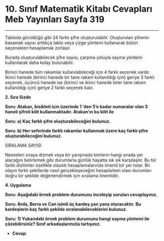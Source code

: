 # 10. Sınıf Matematik Kitabı Cevapları Meb Yayınları Sayfa 319

---

Tabloda görüldüğü gibi 24 farklı şifre oluşturulabilir. Oluşturulan şifrenin basamak sayısı arttıkça tablo veya çizge yöntemi kullanarak bütün seçenekleri hesaplamak zorlaşır.

 Burada oluşturulabilecek şifre sayısı, çarpma yoluyla sayma yöntemi kullanılarak daha kolay bulunabilir.

 Birinci hanede tüm rakamlar kullanılabileceği için 4 farklı seçenek vardır. İkinci hanede (birinci hanede bir tane rakam kullanıldığı için) geriye 3 farklı seçenek, üçüncü hanede ise (birinci ve ikinci hanede birer tane rakam kullanıldığı için) geriye 2 farklı seçenek kalır.

**2. Sıra Sizde**

**Soru: Atakan, bisikleti için üzerinde 1 ‘den 5’e kadar numaralar olan 3 haneli şifreli kilit kullanmaktadır. Atakan’ın bu kilit ile**

**Soru: a) Kaç farklı şifre oluşturabileceğini bulunuz.**

**Soru: b) Her seferinde farklı rakamlar kullanmak üzere kaç farklı şifre oluşturabileceğini bulunuz.**

SIRALAMA SAYISI

 Nesneleri sıraya dizmek veya bir yarışmada kimlerin hangi sırada yer alacağını belirlemek gibi durumlarla günlük hayatta sık sık karşılaşılır. Bu tür farklı dizilimler özellikle olasılık hesaplamalarında önemli bir yer tutar. Bir olayın farklı şekillerde nasıl gerçekleşeceğini hesaplarken olası durumları doğru bir şekilde değerlendirmek için sıralama önemlidir.

**4. Uygulama**

**Soru: Aşağıdaki örnek problem durumunu inceleyip soruları cevaplayınız.**

**Soru: Arda, Berra ve Can isimli üç kardeş yan yana oturacaktır. Bu kardeşlerin kaç farklı şekilde sıralanabileceklerini bulunuz.**

**Soru: 1) Yukarıdaki örnek problem durumunu hangi sayma yöntemi ile çözebilirsiniz? Sınıf arkadaşlarınızla tartışınız.**

-   **Cevap**: